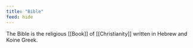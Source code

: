 ```yaml
---
title: "Bible"
feed: hide
---
```


The Bible is the religious [[Book]] of [[Christianity]] written in Hebrew and Koine Greek. 